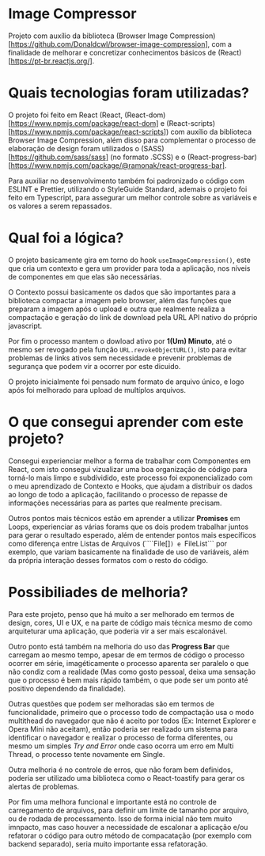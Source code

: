 # Image Compressor
Projeto com auxílio da biblioteca (Browser Image Compression)[https://github.com/Donaldcwl/browser-image-compression], com a finalidade de melhorar e concretizar conhecimentos básicos de (React)[https://pt-br.reactjs.org/].

# Quais tecnologias foram utilizadas?
O projeto foi feito em React (React, (React-dom)[https://www.npmjs.com/package/react-dom] e (React-scripts)[https://www.npmjs.com/package/react-scripts]) com auxílio da biblioteca Browser Image Compression, além disso para complementar o processo de elaboração de design foram utilizados o (SASS)[https://github.com/sass/sass] (no formato .SCSS) e o (React-progress-bar)[https://www.npmjs.com/package/@ramonak/react-progress-bar].

Para auxiliar no desenvolvimento também foi padronizado o código com ESLINT e Prettier, utilizando o StyleGuide Standard, ademais o projeto foi feito em Typescript, para assegurar um melhor controle sobre as variáveis e os valores a serem repassados.

# Qual foi a lógica?
O projeto basicamente gira em torno do hook ```useImageCompression()```, este que cria um contexto e gera um provider para toda a aplicação, nos níveis de componentes em que elas são necessárias.

O Contexto possui basicamente os dados que são importantes para a biblioteca compactar a imagem pelo browser, além das funções que preparam a imagem após o upload e outra que realmente realiza a compactação e geração do link de download pela URL API nativo do próprio javascript.

Por fim o processo mantem o dowload ativo por **1(Um) Minuto**, até o mesmo ser revogado pela função ```URL.revokeObjectURL()```, isto para evitar problemas de links ativos sem necessidade e prevenir problemas de segurança que podem vir a ocorrer por este dicuido.

O projeto inicialmente foi pensado num formato de arquivo único, e logo após foi melhorado para upload de multíplos arquivos.

# O que consegui aprender com este projeto?
Consegui experienciar melhor a forma de trabalhar com Componentes em React, com isto consegui vizualizar uma boa organização de código para torná-lo mais limpo e subdívidido, este processo foi exponencializado com o meu aprendizado de Contexto e Hooks, que ajudam a distribuir os dados ao longo de todo a aplicação, facilitando o processo de repasse de informações necessárias para as partes que realmente precisam.

Outros pontos mais técnicos estão em aprender a utilizar **Promises** em Loops, experienciar as várias forams que os dois prodem trabalhar juntos para gerar o resultado esperado, além de entender pontos mais específicos como diferença entre Listas de Arquivos (````File[]```) e ```FileList``` por exemplo, que variam basicamente na finalidade de uso de variáveis, além da própria interação desses formatos com o resto do código.

# Possibiliades de melhoria?
Para este projeto, penso que há muito a ser melhorado em termos de design, cores, UI e UX, e na parte de código mais técnica mesmo de como arquiteturar uma aplicação, que poderia vir a ser mais escalonável.

Outro ponto está também na melhoria do uso das **Progress Bar** que carregam ao mesmo tempo, apesar de em termos de código o processo ocorrer em série, imagéticamente o processo aparenta ser paralelo o que não condiz com a realidade (Mas como gosto pessoal, deixa uma sensação que o processo é bem mais rápido também, o que pode ser um ponto até positivo dependendo da finalidade).

Outras questões que podem ser melhoradas são em termos de funcionalidade, primeiro que o processo todo de compactação usa o modo multithead do navegador que não é aceito por todos (Ex: Internet Explorer e Opera Mini não aceitam), então poderia ser realizado um sistema para identificar o navegador e realizar o processo de forma diferentes, ou mesmo um simples *Try and Error* onde caso ocorra um erro em Multi Thread, o processo tente novamente em Single.

Outra melhoria é no controle de erros, que não foram bem definidos, poderia ser utilizado uma biblioteca como o React-toastify para gerar os alertas de problemas.

Por fim uma melhora funcional e importante está no controle de carregamento de arquivos, para definir um limite de tamanho por arquivo, ou de rodada de processamento. Isso de forma inicial não tem muito imnpacto, mas caso houver a necessidade de escalonar a aplicação e/ou refatorar o código para outro método de compacatação (por exemplo com backend separado), seria muito importante essa refatoração.
